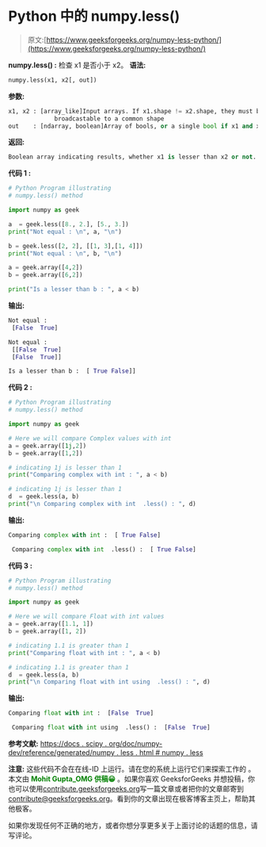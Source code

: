 # Python 中的 numpy.less()

> 原文:[https://www.geeksforgeeks.org/numpy-less-python/](https://www.geeksforgeeks.org/numpy-less-python/)

**numpy.less() :** 检查 x1 是否小于 x2。
**语法:**

```py
numpy.less(x1, x2[, out])

```

**参数:**

```py
x1, x2 : [array_like]Input arrays. If x1.shape != x2.shape, they must be 
             broadcastable to a common shape 
out    : [ndarray, boolean]Array of bools, or a single bool if x1 and x2 are scalars.

```

**返回:**

```py
Boolean array indicating results, whether x1 is lesser than x2 or not.

```

**代码 1 :**

```py
# Python Program illustrating
# numpy.less() method

import numpy as geek 

a  = geek.less([8., 2.], [5., 3.])
print("Not equal : \n", a, "\n")

b = geek.less([2, 2], [[1, 3],[1, 4]])
print("Not equal : \n", b, "\n")

a = geek.array([4,2])
b = geek.array([6,2])

print("Is a lesser than b : ", a < b)
```

**输出:**

```py
Not equal : 
 [False  True] 

Not equal : 
 [[False  True]
 [False  True]] 

Is a lesser than b :  [ True False]]

```

**代码 2 :**

```py
# Python Program illustrating
# numpy.less() method

import numpy as geek 

# Here we will compare Complex values with int 
a = geek.array([1j,2])
b = geek.array([1,2])

# indicating 1j is lesser than 1
print("Comparing complex with int : ", a < b)

# indicating 1j is lesser than 1
d  = geek.less(a, b)
print("\n Comparing complex with int  .less() : ", d)
```

**输出:**

```py
Comparing complex with int :  [ True False]

 Comparing complex with int  .less() :  [ True False]

```

**代码 3 :**

```py
# Python Program illustrating
# numpy.less() method

import numpy as geek 

# Here we will compare Float with int values
a = geek.array([1.1, 1])
b = geek.array([1, 2])

# indicating 1.1 is greater than 1
print("Comparing float with int : ", a < b)

# indicating 1.1 is greater than 1
d  = geek.less(a, b)
print("\n Comparing float with int using  .less() : ", d)
```

**输出:**

```py
Comparing float with int :  [False  True]

 Comparing float with int using  .less() :  [False  True]

```

**参考文献:**
[https://docs . scipy . org/doc/numpy-dev/reference/generated/numpy . less . html # numpy . less](https://docs.scipy.org/doc/numpy-dev/reference/generated/numpy.less.html#numpy.less)

**注意:**
这些代码不会在在线-ID 上运行。请在您的系统上运行它们来探索工作的
。
本文由 <font color="green">**Mohit Gupta_OMG 供稿😀**</font> 。如果你喜欢 GeeksforGeeks 并想投稿，你也可以使用[contribute.geeksforgeeks.org](http://www.contribute.geeksforgeeks.org)写一篇文章或者把你的文章邮寄到 contribute@geeksforgeeks.org。看到你的文章出现在极客博客主页上，帮助其他极客。

如果你发现任何不正确的地方，或者你想分享更多关于上面讨论的话题的信息，请写评论。